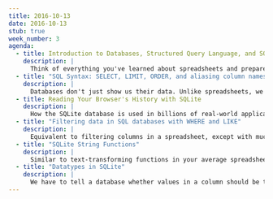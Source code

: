 ```yaml
---
title: 2016-10-13
date: 2016-10-13
stub: true
week_number: 3
agenda:
  - title: Introduction to Databases, Structured Query Language, and SQLite
    description: |
      Think of everything you've learned about spreadsheets and prepare to vastly simplify it by first learning how to command a database. These next 3 weeks are focused on learning the SQL language and concepts while working with datasets too big for spreadsheets.
  - title: "SQL Syntax: SELECT, LIMIT, ORDER, and aliasing column names"
    description: |
      Databases don't just show us their data. Unlike spreadsheets, we have to know exactly what data we want and how we want it arranged, and we have to declare it through SQL code.
  - title: Reading Your Browser's History with SQLite
    description: |
      How the SQLite database is used in billions of real-world applications today is of little relevance to us in this class. But the web browser is a easy-to-understand scenario of how a database gets created and filled.
  - title: "Filtering data in SQL databases with WHERE and LIKE"
    description: |
      Equivalent to filtering columns in a spreadsheet, except with much less clicking and less aggravation.
  - title: "SQLite String Functions"
    description: |
      Similar to text-transforming functions in your average spreadsheet
  - title: "Datatypes in SQLite"
    description: |
      We have to tell a database whether values in a column should be treated as numbers or text or dates.
---
```

